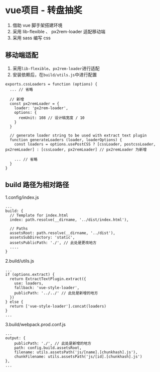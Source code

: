 # vue项目 - 转盘抽奖
1. 借助 vue 脚手架搭建环境
2. 采用 lib-flexible 、 px2rem-loader 适配移动端
3. 采用 sass 编写 css

## 移动端适配
1. 采用`lib-flexible`、`px2rem-loader`进行适配
2. 安装依赖后，在`build/utils.js`中进行配置
```
exports.cssLoaders = function (options) {
  ... // 省略

  // 新增
  const px2remLoader = {
    loader: 'px2rem-loader',
    options: {
      remUnit: 108 // 设计稿宽度 / 10
    }
  }

  // generate loader string to be used with extract text plugin
  function generateLoaders (loader, loaderOptions) {
    const loaders = options.usePostCSS ? [cssLoader, postcssLoader, px2remLoader] : [cssLoader, px2remLoader] // px2remLoader 为新增

    ... // 省略   
  }
}
```

## build 路径为相对路径
1.config/index.js
```
...
build: {
  // Template for index.html
  index: path.resolve(__dirname, '../dist/index.html'),

  // Paths
  assetsRoot: path.resolve(__dirname, '../dist'),
  assetsSubDirectory: 'static',
  assetsPublicPath: './', // 此处是更改地方
  ....
}
```
2.build/utils.js
```
...
if (options.extract) {
  return ExtractTextPlugin.extract({
    use: loaders,
    fallback: 'vue-style-loader',
    publicPath: '../../' // 此处是新增的地方
  })
} else {
  return ['vue-style-loader'].concat(loaders)
}
...
```
3.build/webpack.prod.conf.js
```
...
output: {
    publicPath: './', // 此处是新增的地方
    path: config.build.assetsRoot,
    filename: utils.assetsPath('js/[name].[chunkhash].js'),
    chunkFilename: utils.assetsPath('js/[id].[chunkhash].js')
},
...
```
